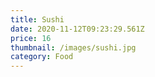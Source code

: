 ```yaml
---
title: Sushi
date: 2020-11-12T09:23:29.561Z
price: 16
thumbnail: /images/sushi.jpg
category: Food
---
```


